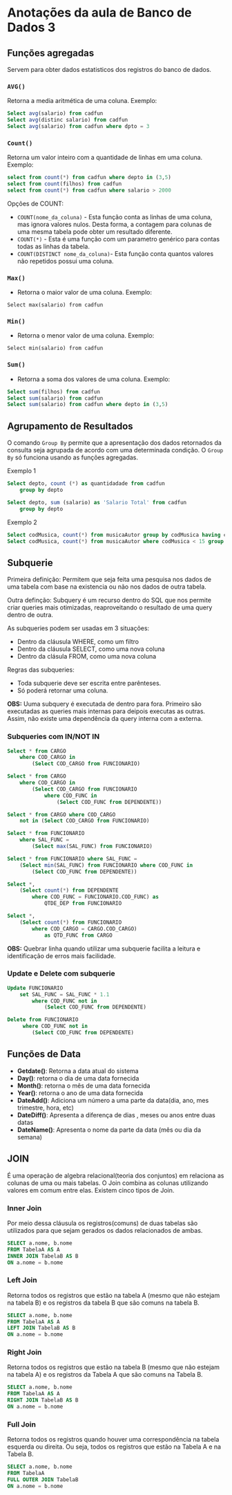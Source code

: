 # Anotações da aula de Banco de Dados 3

## Funções agregadas

Servem para obter dados estatisticos dos registros do banco de dados.

### `AVG()` 

Retorna a media aritmética de uma coluna. Exemplo:

```sql
Select avg(salario) from cadfun
Select avg(distinc salario) from cadfun
Select avg(salario) from cadfun where dpto = 3
```

### `Count()`

Retorna um valor inteiro com a quantidade de linhas em uma coluna. Exemplo:

```sql
select from count(*) from cadfun where depto in (3,5)
select from count(filhos) from cadfun 
select from count(*) from cadfun where salario > 2000
```

Opções de COUNT:

- `COUNT(nome_da_coluna)` - Esta função conta as linhas de uma coluna, mas ignora valores nulos. Desta forma, a contagem para colunas de uma mesma tabela pode obter um resultado diferente.
- `COUNT(*)` - Esta é uma função com um parametro genérico para contas todas as linhas da tabela.
- `COUNT(DISTINCT nome_da_coluna)`- Esta função conta quantos valores não repetidos possui uma coluna.

### `Max()`

- Retorna o maior valor de uma coluna. Exemplo:

`Select max(salario) from cadfun`

### `Min()`

- Retorna o menor valor de uma coluna. Exemplo:

`Select min(salario) from cadfun`

### `Sum()`

- Retorna a soma dos valores de uma coluna. Exemplo:

```sql
Select sum(filhos) from cadfun
Select sum(salario) from cadfun
Select sum(salario) from cadfun where depto in (3,5)
```
## Agrupamento de Resultados

O comando `Group By` permite que a apresentação dos dados retornados da consulta seja agrupada de acordo com uma determinada condição. O `Group By` só funciona usando as funções agregadas.

Exemplo 1

```sql
Select depto, count (*) as quantidadade from cadfun
    group by depto

Select depto, sum (salario) as 'Salario Total' from cadfun
    group by depto
```

Exemplo 2

```sql
Select codMusica, count(*) from musicaAutor group by codMusica having codMusica < 15
Select codMusica, count(*) from musicaAutor where codMusica < 15 group by codMusica
```

## Subquerie

Primeira definição: Permitem que seja feita uma pesquisa nos dados de uma tabela com base na existencia ou não nos dados de outra tabela.

Outra definção: Subquery é um recurso dentro do SQL que nos permite criar queries mais otimizadas, reaproveitando o resultado de uma query dentro de outra.

As subqueries podem ser usadas em 3 situações:

- Dentro da cláusula WHERE, como um filtro
- Dentro da cláusula SELECT, como uma nova coluna
- Dentro da clásula FROM, como uma nova coluna

Regras das subqueries:

- Toda subquerie deve ser escrita entre parênteses.
- Só poderá retornar uma coluna.

**OBS:** Uuma subquery é executada de dentro para fora. Primeiro são executadas as queries mais internas para deipois executas as outras. Assim, não existe uma dependência da query interna com a externa.

### Subqueries com IN/NOT IN

```sql
Select * from CARGO
    where COD_CARGO in
        (Select COD_CARGO from FUNCIONARIO)

Select * from CARGO
    where COD_CARGO in
        (Select COD_CARGO from FUNCIONARIO
            where COD_FUNC in 
                (Select COD_FUNC from DEPENDENTE)) 

Select * from CARGO where COD_CARGO
    not in (Select COD_CARGO from FUNCIONARIO)
```

```sql
Select * from FUNCIONARIO
    where SAL_FUNC = 
        (Select max(SAL_FUNC) from FUNCIONARIO)

Select * from FUNCIONARIO where SAL_FUNC = 
    (Select min(SAL_FUNC) from FUNCIONARIO where COD_FUNC in
        (Select COD_FUNC from DEPENDENTE)) 

Select *, 
    (Select count(*) from DEPENDENTE
        where COD_FUNC = FUNCIONARIO.COD_FUNC) as
            QTDE_DEP from FUNCIONARIO

Select *, 
    (Select count(*) from FUNCIONARIO
        where COD_CARGO = CARGO.COD_CARGO)
            as QTD_FUNC from CARGO      
```

**OBS:** Quebrar linha quando utilizar uma subquerie facilita a leitura e identificação de erros mais facilidade.

### Update e Delete com subquerie

```sql
Update FUNCIONARIO
    set SAL_FUNC = SAL_FUNC * 1.1
        where COD_FUNC not in 
            (Select COD_FUNC from DEPENDENTE)

Delete from FUNCIONARIO
     where COD_FUNC not in 
        (Select COD_FUNC from DEPENDENTE)
```

## Funções de Data

- **Getdate()**: Retorna a data atual do sistema
- **Day()**: retorna o dia de uma data fornecida
- **Month()**: retorna o mês de uma data fornecida
- **Year()**: retorna o ano de uma data fornecida
- **DateAdd()**: Adiciona um número a uma parte da data(dia, ano, mes trimestre, hora, etc)
- **DateDiff()**: Apresenta a diferença de dias , meses ou anos entre duas datas
- **DateName()**: Apresenta o nome da parte da data (mês ou dia da semana)

## JOIN

É uma operação de algebra relacional(teoria dos conjuntos) em relaciona as colunas de uma ou mais tabelas. O Join combina as colunas utilizando valores em comum entre elas. Existem cinco tipos de Join.

### Inner Join

Por meio dessa cláusula os registros(comuns) de duas tabelas são utilizados para que sejam gerados os dados relacionados de ambas.

```sql
SELECT a.nome, b.nome 
FROM TabelaA AS A
INNER JOIN TabelaB AS B
ON a.nome = b.nome
```

### Left Join

Retorna todos os registros que estão na tabela A (mesmo que não estejam na tabela B) e os registros da tabela B que são comuns na tabela B.

```sql
SELECT a.nome, b.nome 
FROM TabelaA AS A
LEFT JOIN TabelaB AS B
ON a.nome = b.nome
```

### Right Join

Retorna todos os registros que estão na tabela B (mesmo que não estejam na tabela A) e os registros da Tabela A que são comuns na Tabela B.

```sql
SELECT a.nome, b.nome
FROM TabelaA AS A
RIGHT JOIN TabelaB AS B
ON a.nome = b.nome
```

### Full Join

Retorna todos os registros quando houver uma correspondência na tabela esquerda ou direita. Ou seja, todos os registros que estão na Tabela A e na Tabela B.

```sql
SELECT a.nome, b.nome
FROM TabelaA
FULL OUTER JOIN TabelaB
ON a.nome = b.nome
```